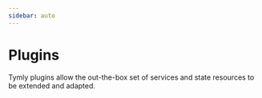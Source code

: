 ```yaml
---
sidebar: auto
---
```


# Plugins

Tymly plugins allow the out-the-box set of services and state resources to be extended and adapted.



